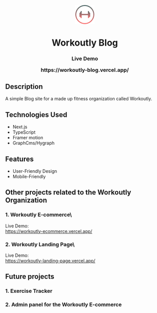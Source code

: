   <p align="center"><img src="https://github.com/Inosensey/workoutly-blog/blob/main/public/img/Logo.png" alt="Workoutly Logo" /></p>
  <h1 align="center">Workoutly Blog<br> 
  <h3 align="center">Live Demo<br> <p>https://workoutly-blog.vercel.app/</p></h3>

## Description

A simple Blog site for a made up fitness organization called Workoutly.

## Technologies Used

- Next.js
- TypeScript
- Framer motion
- GraphCms/Hygraph

## Features

- User-Friendly Design
- Mobile-Friendly

## Other projects related to the Workoutly Organization

### 1. Workoutly E-commerce\

Live Demo:\
 https://workoutly-ecommerce.vercel.app/

### 2. Workoutly Landing Page\

Live Demo:\
 https://workoutly-landing-page.vercel.app/

## Future projects

### 1. Exercise Tracker

### 2. Admin panel for the Workoutly E-commerce
